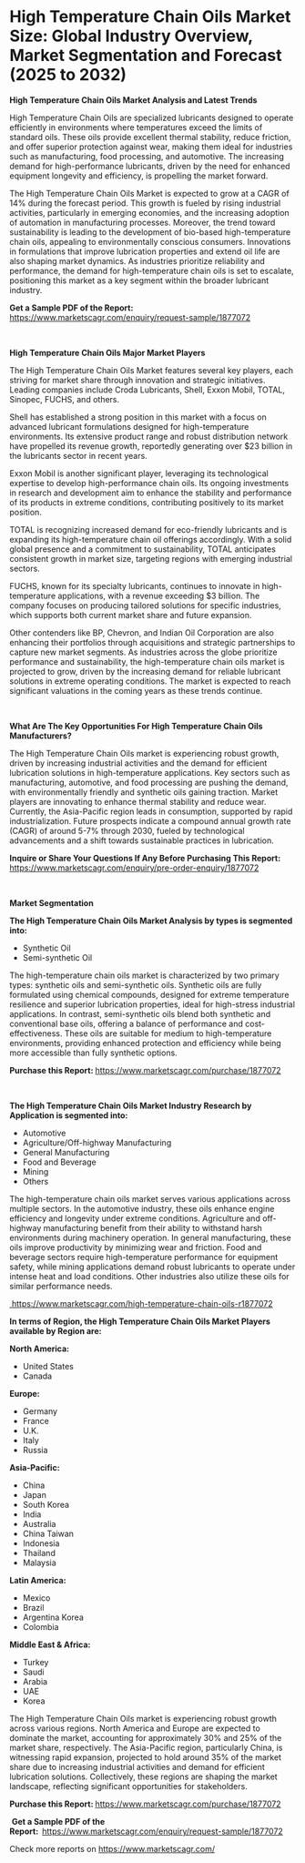<p><h1>High Temperature Chain Oils Market Size: Global Industry Overview, Market Segmentation and Forecast (2025 to 2032)</h1></p><p><strong>High Temperature Chain Oils Market Analysis and Latest Trends</strong></p>
<p><p>High Temperature Chain Oils are specialized lubricants designed to operate efficiently in environments where temperatures exceed the limits of standard oils. These oils provide excellent thermal stability, reduce friction, and offer superior protection against wear, making them ideal for industries such as manufacturing, food processing, and automotive. The increasing demand for high-performance lubricants, driven by the need for enhanced equipment longevity and efficiency, is propelling the market forward.</p><p>The High Temperature Chain Oils Market is expected to grow at a CAGR of 14% during the forecast period. This growth is fueled by rising industrial activities, particularly in emerging economies, and the increasing adoption of automation in manufacturing processes. Moreover, the trend toward sustainability is leading to the development of bio-based high-temperature chain oils, appealing to environmentally conscious consumers. Innovations in formulations that improve lubrication properties and extend oil life are also shaping market dynamics. As industries prioritize reliability and performance, the demand for high-temperature chain oils is set to escalate, positioning this market as a key segment within the broader lubricant industry.</p></p>
<p><strong>Get a Sample PDF of the Report:&nbsp;</strong> <a href="https://www.marketscagr.com/enquiry/request-sample/1877072?utm_campaign=3137&utm_medium=2&utm_source=Github&utm_content=ia&utm_term=31032025&utm_id=high-temperature-chain-oils">https://www.marketscagr.com/enquiry/request-sample/1877072</a></p>
<p>&nbsp;</p>
<p><strong>High Temperature Chain Oils Major Market Players</strong></p>
<p><p>The High Temperature Chain Oils Market features several key players, each striving for market share through innovation and strategic initiatives. Leading companies include Croda Lubricants, Shell, Exxon Mobil, TOTAL, Sinopec, FUCHS, and others. </p><p>Shell has established a strong position in this market with a focus on advanced lubricant formulations designed for high-temperature environments. Its extensive product range and robust distribution network have propelled its revenue growth, reportedly generating over $23 billion in the lubricants sector in recent years.</p><p>Exxon Mobil is another significant player, leveraging its technological expertise to develop high-performance chain oils. Its ongoing investments in research and development aim to enhance the stability and performance of its products in extreme conditions, contributing positively to its market position.</p><p>TOTAL is recognizing increased demand for eco-friendly lubricants and is expanding its high-temperature chain oil offerings accordingly. With a solid global presence and a commitment to sustainability, TOTAL anticipates consistent growth in market size, targeting regions with emerging industrial sectors.</p><p>FUCHS, known for its specialty lubricants, continues to innovate in high-temperature applications, with a revenue exceeding $3 billion. The company focuses on producing tailored solutions for specific industries, which supports both current market share and future expansion.</p><p>Other contenders like BP, Chevron, and Indian Oil Corporation are also enhancing their portfolios through acquisitions and strategic partnerships to capture new market segments. As industries across the globe prioritize performance and sustainability, the high-temperature chain oils market is projected to grow, driven by the increasing demand for reliable lubricant solutions in extreme operating conditions. The market is expected to reach significant valuations in the coming years as these trends continue.</p></p>
<p>&nbsp;</p>
<p><strong>What Are The Key Opportunities For High Temperature Chain Oils Manufacturers?</strong></p>
<p><p>The High Temperature Chain Oils market is experiencing robust growth, driven by increasing industrial activities and the demand for efficient lubrication solutions in high-temperature applications. Key sectors such as manufacturing, automotive, and food processing are pushing the demand, with environmentally friendly and synthetic oils gaining traction. Market players are innovating to enhance thermal stability and reduce wear. Currently, the Asia-Pacific region leads in consumption, supported by rapid industrialization. Future prospects indicate a compound annual growth rate (CAGR) of around 5-7% through 2030, fueled by technological advancements and a shift towards sustainable practices in lubrication.</p></p>
<p><strong>Inquire or Share Your Questions If Any Before Purchasing This Report:</strong> <a href="https://www.marketscagr.com/enquiry/pre-order-enquiry/1877072?utm_campaign=3137&utm_medium=2&utm_source=Github&utm_content=ia&utm_term=31032025&utm_id=high-temperature-chain-oils">https://www.marketscagr.com/enquiry/pre-order-enquiry/1877072</a></p>
<p>&nbsp;</p>
<p><strong>Market Segmentation</strong></p>
<p><strong>The High Temperature Chain Oils Market Analysis by types is segmented into:</strong></p>
<p><ul><li>Synthetic Oil</li><li>Semi-synthetic Oil</li></ul></p>
<p><p>The high-temperature chain oils market is characterized by two primary types: synthetic oils and semi-synthetic oils. Synthetic oils are fully formulated using chemical compounds, designed for extreme temperature resilience and superior lubrication properties, ideal for high-stress industrial applications. In contrast, semi-synthetic oils blend both synthetic and conventional base oils, offering a balance of performance and cost-effectiveness. These oils are suitable for medium to high-temperature environments, providing enhanced protection and efficiency while being more accessible than fully synthetic options.</p></p>
<p><strong>Purchase this Report:&nbsp;</strong><a href="https://www.marketscagr.com/purchase/1877072?utm_campaign=3137&utm_medium=2&utm_source=Github&utm_content=ia&utm_term=31032025&utm_id=high-temperature-chain-oils">https://www.marketscagr.com/purchase/1877072</a></p>
<p>&nbsp;</p>
<p><strong>The High Temperature Chain Oils Market Industry Research by Application is segmented into:</strong></p>
<p><ul><li>Automotive</li><li>Agriculture/Off-highway Manufacturing</li><li>General Manufacturing</li><li>Food and Beverage</li><li>Mining</li><li>Others</li></ul></p>
<p><p>The high-temperature chain oils market serves various applications across multiple sectors. In the automotive industry, these oils enhance engine efficiency and longevity under extreme conditions. Agriculture and off-highway manufacturing benefit from their ability to withstand harsh environments during machinery operation. In general manufacturing, these oils improve productivity by minimizing wear and friction. Food and beverage sectors require high-temperature performance for equipment safety, while mining applications demand robust lubricants to operate under intense heat and load conditions. Other industries also utilize these oils for similar performance needs.</p></p>
<p><a href="https://www.marketscagr.com/high-temperature-chain-oils-r1877072?utm_campaign=3137&utm_medium=2&utm_source=Github&utm_content=ia&utm_term=31032025&utm_id=high-temperature-chain-oils">&nbsp;https://www.marketscagr.com/high-temperature-chain-oils-r1877072</a></p>
<p><strong>In terms of Region, the High Temperature Chain Oils Market Players available by Region are:</strong></p>
<p>
    <p> <strong> North America: </strong>
        <ul>
            <li>United States</li>
            <li>Canada</li>
        </ul>
        </p> 
    <p> <strong> Europe: </strong>
        <ul>
            <li>Germany</li>
            <li>France</li>
            <li>U.K.</li>
            <li>Italy</li>
            <li>Russia</li>
        </ul>
        </p> 
    <p> <strong> Asia-Pacific: </strong>
        <ul>
            <li>China</li>
            <li>Japan</li>
            <li>South Korea</li>
            <li>India</li>
            <li>Australia</li>
            <li>China Taiwan</li>
            <li>Indonesia</li>
            <li>Thailand</li>
            <li>Malaysia</li>
        </ul>
        </p> 
    <p> <strong> Latin America: </strong>
        <ul>
            <li>Mexico</li>
            <li>Brazil</li>
            <li>Argentina Korea</li>
            <li>Colombia</li>
        </ul>
        </p> 
    <p> <strong> Middle East & Africa: </strong>
        <ul>
            <li>Turkey</li>
            <li>Saudi</li>
            <li>Arabia</li>
            <li>UAE</li>
            <li>Korea</li>
        </ul>
    </p>
    </p>
<p><p>The High Temperature Chain Oils market is experiencing robust growth across various regions. North America and Europe are expected to dominate the market, accounting for approximately 30% and 25% of the market share, respectively. The Asia-Pacific region, particularly China, is witnessing rapid expansion, projected to hold around 35% of the market share due to increasing industrial activities and demand for efficient lubrication solutions. Collectively, these regions are shaping the market landscape, reflecting significant opportunities for stakeholders.</p></p>
<p><strong>Purchase this Report: </strong><a href="https://www.marketscagr.com/purchase/1877072?utm_campaign=3137&utm_medium=2&utm_source=Github&utm_content=ia&utm_term=31032025&utm_id=high-temperature-chain-oils">https://www.marketscagr.com/purchase/1877072</a></p>
<p>&nbsp;<strong>Get a Sample PDF of the Report:&nbsp;&nbsp;</strong><a href="https://www.marketscagr.com/enquiry/request-sample/1877072?utm_campaign=3137&utm_medium=2&utm_source=Github&utm_content=ia&utm_term=31032025&utm_id=high-temperature-chain-oils">https://www.marketscagr.com/enquiry/request-sample/1877072</a></p>
<p><strong></strong></p>
<p>Check more reports on <a href="https://www.marketscagr.com/?utm_campaign=3137&utm_medium=2&utm_source=Github&utm_content=ia&utm_term=31032025&utm_id=high-temperature-chain-oils">https://www.marketscagr.com/</a></p>
